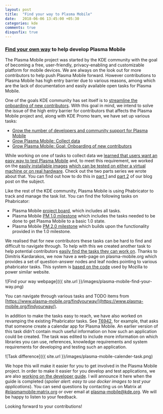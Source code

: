 ```yaml
---
layout: post
title:  "Find your way to Plasma Mobile"
date:   2018-06-06 13:45:00 +05:30
categories: kde
comments: true
disqusfix: true
---
```


### [Find your own way](https://www.plasma-mobile.org/findyourway/) to help develop Plasma Mobile

The Plasma Mobile project was started by the KDE community with the goal of becoming a free, user-friendly, privacy-enabling and customizable platform for mobile devices. We are always on the look out for more contributors to help push Plasma Mobile forward. However contributions to Plasma Mobile has high entry barrier due to various reasons, among which are the lack of documentation and easily available open tasks for Plasma Mobile.

One of the goals KDE community has set itself is to [streamline the onboarding of new contributors](https://phabricator.kde.org/T7116). With this goal in mind, we intend to solve the issue of the high entry barrier for contributors that affects the Plasma Mobile project and, along with KDE Promo team, we have set up various tasks:

- [Grow the number of developers and community support for Plasma Mobile](https://phabricator.kde.org/T7770)
- [Grow Plasma Mobile: Collect data](https://phabricator.kde.org/T7771)
- [Grow Plasma Mobile: Goal: Onboarding of new contributors](https://phabricator.kde.org/T7790)

While working on one of tasks to collect data we [learned that users want an easy way to test Plasma Mobile](https://phabricator.kde.org/T7779) and, to meet this requirement, we worked on the [easily installable images](https://blog.bshah.in/2018/01/26/trying-out-plasma-mobile/) [which can be tested on either a virtual machine or on real hardware](https://blog.bshah.in/2018/02/02/trying-out-plasma-mobile-part-two/). Check out the two parts series we wrote about that. You can find out how to do this in [part 1](https://blog.bshah.in/2018/01/26/trying-out-plasma-mobile/) and [part 2](https://blog.bshah.in/2018/02/02/trying-out-plasma-mobile-part-two/) of our blog post on the subject.

Like the rest of the KDE community, Plasma Mobile is using Phabricator to track and manage the task list. You can find the following tasks on Phabricator:

- Plasma Mobile [project board](https://phabricator.kde.org/tag/plasma%3A_mobile/), which includes all tasks.
- Plasma Mobile [PM 1.0 milestone](https://phabricator.kde.org/project/profile/247/) which includes the tasks needed  to be done to get Plasma Mobile to a basic 1.0 state.
- Plasma Mobile [PM 2.0 milestone](https://phabricator.kde.org/project/view/248/) which builds upon the functionality provided in the 1.0 milestone.

We realised that for new contributors these tasks can be hard to find and difficult to navigate through. To help with this we created another task to help potential contributors [easily find the tasks they can work on](https://phabricator.kde.org/T8806). Thanks to Dimitris Kardarakos, we now have a web-page on plasma-mobile.org which provides a set of question-answer nodes and leaf nodes pointing to various phabricator tasks. This system is [based on the code](https://github.com/jdm/asknot) used by Mozilla to power similar website.

![Find your way webpage]({{ site.url }}/images/plasma-mobile-find-your-way.png)

You can navigate through various tasks and TODO items from [https://www.plasma-mobile.org/findyourway/](https://www.plasma-mobile.org/findyourway/).

In addition to make the tasks easy to reach, we have also worked on revamping the existing Phabricator tasks. See [T6942](https://phabricator.kde.org/T6942), for example, that asks that someone create a calendar app for Plasma Mobile. An earlier version of this task didn't contain much useful information on how such an application could be created. The task was edited to include more information on which libraries you can use, references, knowledge requirements and system requirements for developing and testing such an application.

![Task difference]({{ site.url }}/images/plasma-mobile-calender-task.png)

We hope this will make it easier for you to get involved in the Plasma Mobile project. In order to make it easier for you develop and test applications, we are also [working on the developer guide](https://community.kde.org/Plasma/Mobile/DevGuide). I will announce it here when the guide is completed (*spolier alert: easy to use docker images to test your applications*). You can send questions by contacting us on Matrix at [#plasmamobile:matrix.org](https://matrix.to/#/#plasmamobile:matrix.org) or over email at [plasma-mobile@kde.org](mailto:plasma-mobile@kde.org). We will be happy to listen to your feedback.

Looking forward to your contributions!
